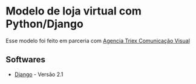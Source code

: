 # Modelo de loja virtual com Python/Django

Esse modelo foi feito em parceria com [Agencia Triex Comunicação Visual](http://www.agenciatriex.com.br/) 

## Softwares

* [Django](https://www.djangoproject.com/) - Versão 2.1 
